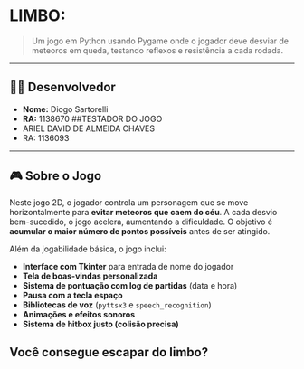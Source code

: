 # LIMBO:

> Um jogo em Python usando Pygame onde o jogador deve desviar de meteoros em queda, testando reflexos e resistência a cada rodada.

---

## 👨‍💻 Desenvolvedor

- **Nome:** Diogo Sartorelli  
- **RA:** 1138670
##TESTADOR DO JOGO
- ARIEL DAVID DE ALMEIDA CHAVES
- RA: 1136093
---

## 🎮 Sobre o Jogo

Neste jogo 2D, o jogador controla um personagem que se move horizontalmente para **evitar meteoros que caem do céu**. A cada desvio bem-sucedido, o jogo acelera, aumentando a dificuldade. O objetivo é **acumular o maior número de pontos possíveis** antes de ser atingido.

Além da jogabilidade básica, o jogo inclui:

- **Interface com Tkinter** para entrada de nome do jogador  
- **Tela de boas-vindas personalizada**
- **Sistema de pontuação com log de partidas** (data e hora)  
- **Pausa com a tecla espaço**
- **Bibliotecas de voz** (`pyttsx3` e `speech_recognition`)  
- **Animações e efeitos sonoros**
- **Sistema de hitbox justo (colisão precisa)**

## Você consegue escapar do limbo?


